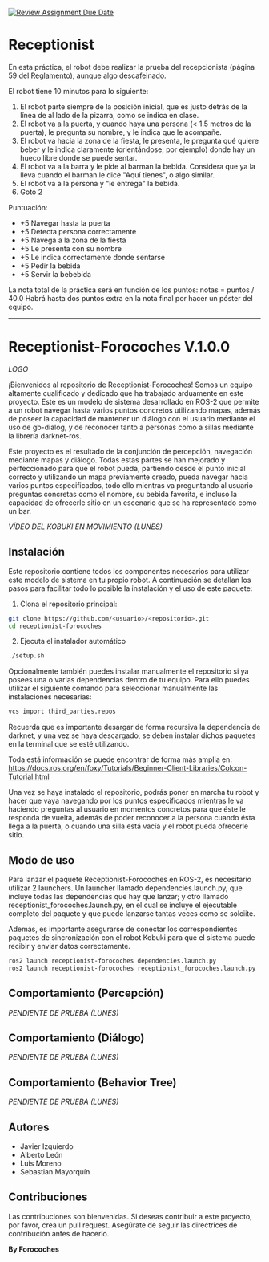 [![Review Assignment Due Date](https://classroom.github.com/assets/deadline-readme-button-24ddc0f5d75046c5622901739e7c5dd533143b0c8e959d652212380cedb1ea36.svg)](https://classroom.github.com/a/5Ocj-OtY)
# Receptionist

En esta práctica, el robot debe realizar la prueba del recepcionista (página 59 del [Reglamento](https://athome.robocup.org/wp-content/uploads/2022_rulebook.pdf)), aunque algo descafeinado.

El robot tiene 10 minutos para lo siguiente:
1. El robot parte siempre de la posición inicial, que es justo detrás de la línea de al lado de la pizarra, como se indica en clase.
2. El robot va a la puerta, y cuando haya una persona (< 1.5 metros de la puerta), le pregunta su nombre, y le indica que le acompañe.
3. El robot va hacia la zona de la fiesta, le presenta, le pregunta qué quiere beber y le indica claramente (orientándose, por ejemplo) donde hay un hueco libre donde se puede sentar.
4. El robot va a la barra y le pide al barman la bebida. Considera que ya la lleva cuando el barman le dice "Aquí tienes", o algo similar.
5. El robot va a la persona y "le entrega" la bebida.
6. Goto 2

Puntuación:
* +5 Navegar hasta la puerta
* +5 Detecta persona correctamente
* +5 Navega a la zona de la fiesta
* +5 Le presenta con su nombre
* +5 Le indica correctamente donde sentarse
* +5 Pedir la bebida
* +5 Servir la bebebida

La nota total de la práctica será en función de los puntos: notas = puntos / 40.0
Habrá hasta dos puntos extra en la nota final por hacer un póster del equipo.

***

# Receptionist-Forocoches V.1.0.0

*LOGO*

¡Bienvenidos al repositorio de Receptionist-Forocoches! Somos un equipo altamente cualificado y dedicado que ha trabajado arduamente en este proyecto. Este es un modelo de sistema desarrollado en ROS-2 que permite a un robot navegar hasta varios puntos concretos utilizando mapas, además de poseer la capacidad de mantener un diálogo con el usuario mediante el uso de gb-dialog, y de reconocer tanto a personas como a sillas mediante la librería darknet-ros.

Este proyecto es el resultado de la conjunción de percepción, navegación mediante mapas y diálogo. Todas estas partes se han mejorado y perfeccionado para que el robot pueda, partiendo desde el punto inicial correcto y utilizando un mapa previamente creado, pueda navegar hacia varios puntos especificados, todo ello mientras va preguntando al usuario preguntas concretas como el nombre, su bebida favorita, e incluso la capacidad de ofrecerle sitio en un escenario que se ha representado como un bar.

*VÍDEO DEL KOBUKI EN MOVIMIENTO (LUNES)*

## Instalación

Este repositorio contiene todos los componentes necesarios para utilizar este modelo de sistema en tu propio robot. A continuación se detallan los pasos para facilitar todo lo posible la instalación y el uso de este paquete:

1. Clona el repositorio principal:

```sh
git clone https://github.com/<usuario>/<repositorio>.git
cd receptionist-forocoches
```

2. Ejecuta el instalador automático

```sh
./setup.sh
```

Opcionalmente también puedes instalar manualmente el repositorio si ya posees una o varias dependencias dentro de tu equipo. Para ello puedes utilizar el siguiente comando para seleccionar manualmente las instalaciones necesarias:

```sh
vcs import third_parties.repos
```

Recuerda que es importante desargar de forma recursiva la dependencia de darknet, y una vez se haya descargado, se deben instalar dichos paquetes en la terminal que se esté utilizando.

Toda está información se puede encontrar de forma más amplia en: https://docs.ros.org/en/foxy/Tutorials/Beginner-Client-Libraries/Colcon-Tutorial.html

Una vez se haya instalado el repositorio, podrás poner en marcha tu robot y hacer que vaya navegando por los puntos especificados mientras le va haciendo preguntas al usuario en momentos concretos para que éste le responda de vuelta, además de poder reconocer a la persona cuando ésta llega a la puerta, o cuando una silla está vacía y el robot pueda ofrecerle sitio.

## Modo de uso

Para lanzar el paquete Receptionist-Forocoches en ROS-2, es necesitario utilizar 2 launchers. Un launcher llamado dependencies.launch.py, que incluye todas las dependencias que hay que lanzar; y otro llamado receptionist_forocoches.launch.py, en el cual se incluye el ejecutable completo del paquete y que puede lanzarse tantas veces como se solciite.

Además, es importante asegurarse de conectar los correspondientes paquetes de sincronización con el robot Kobuki para que el sistema puede recibir y enviar datos correctamente.

```sh
ros2 launch receptionist-forocoches dependencies.launch.py
ros2 launch receptionist-forocoches receptionist_forocoches.launch.py
```

## Comportamiento (Percepción)

*PENDIENTE DE PRUEBA (LUNES)*

## Comportamiento (Diálogo)

*PENDIENTE DE PRUEBA (LUNES)*

## Comportamiento (Behavior Tree)

*PENDIENTE DE PRUEBA (LUNES)*

## Autores
* Javier Izquierdo
* Alberto León
* Luis Moreno
* Sebastian Mayorquín

## Contribuciones

Las contribuciones son bienvenidas. Si deseas contribuir a este proyecto, por favor, crea un pull request. Asegúrate de seguir las directrices de contribución antes de hacerlo.

__By Forocoches__

